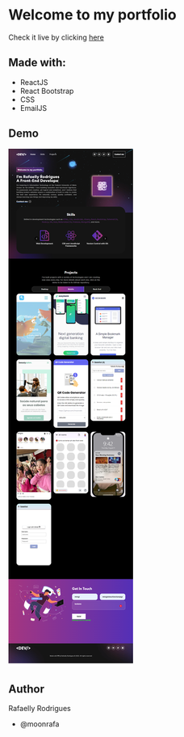 # Welcome to my portfolio

Check it live by clicking [here](https://moonrafa.github.io/my-portfolio/?target=_blank)

## Made with:

- ReactJS
- React Bootstrap
- CSS
- EmailJS

## Demo

<img src="src/assets/img/demoPort.png">

## Author

Rafaelly Rodrigues

- @moonrafa
